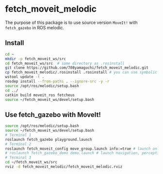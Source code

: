 fetch\_moveit\_melodic
======================
The purpose of this package is to use source version `MoveIt!` with `fetch_gazebo` in ROS melodic.

## Install
```bash
cd ~
mkdir -p fetch_moveit_ws/src
cd fetch_moveit_ws/src  # same directory as .rosinstall
git clone https://github.com/708yamaguchi/fetch_moveit_melodic.git
cp fetch_moveit_melodic/.rosinstall .rosinstall # you can use symbolic link
wstool update -t .
rosdep install --from-paths . --ignore-src -y -r
source /opt/ros/melodic/setup.bash
cd ../
catkin build moveit_ros fetcheus
source ~/fetch_moveit_ws/devel/setup.bash
```

## Use fetch\_gazebo with MoveIt!
```bash
source /opt/ros/melodic/setup.bash
source ~/fetch_moveit_ws/devel/setup.bash
# Terminal 1
roslaunch fetch_gazebo playground.launch
# Terminal 2
roslaunch fetch_moveit_config move_group.launch info:=true # launch only MoveIt!
# roslaunch fetch_gazebo_demo demo.launch # launch navigation, perception and Moveit!
# Terminal 3
cd ~/fetch_moveit_ws/src
rviz -d fetch_moveit_melodic/fetch_moveit_melodic.rviz
```
